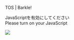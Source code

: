 TOS | Barkle!

JavaScriptを有効にしてください  
Please turn on your JavaScript

![](/static-assets/splash.png?1727852234449)